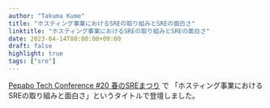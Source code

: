 ```yaml
---
author: "Takuma Kume"
title: "ホスティング事業におけるSREの取り組みとSREの面白さ"
linktitle: "ホスティング事業におけるSREの取り組みとSREの面白さ"
date: 2023-04-14T00:00:00+09:00
draft: false
highlight: true
tags: ["sre"]
---
```


[Pepabo Tech Conference #20 春のSREまつり](https://pepabo.connpass.com/event/276927/) で 「ホスティング事業におけるSREの取り組みと面白さ」というタイトルで登壇しました。

<script defer class="speakerdeck-embed" data-id="61b56d97d273428a8819ecbdaa34c645" data-ratio="1.7772511848341233" src="//speakerdeck.com/assets/embed.js"></script>

